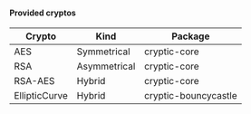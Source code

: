  #### Provided cryptos
 | Crypto           | Kind         | Package              |
 |------------------|--------------|----------------------|
 | AES              | Symmetrical  | cryptic-core         |
 | RSA              | Asymmetrical | cryptic-core         |
 | RSA-AES          | Hybrid       | cryptic-core         |
 | EllipticCurve    | Hybrid       | cryptic-bouncycastle |

